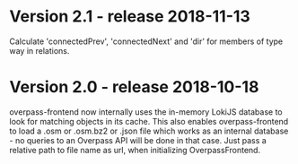 # Version 2.1 - release 2018-11-13
Calculate 'connectedPrev', 'connectedNext' and 'dir' for members of type way in relations.

# Version 2.0 - release 2018-10-18
overpass-frontend now internally uses the in-memory LokiJS database to look for
matching objects in its cache. This also enables overpass-frontend to
load a .osm or .osm.bz2 or .json file which works as an internal database - no
queries to an Overpass API will be done in that case. Just pass a relative path to file name as url, when initializing OverpassFrontend.
